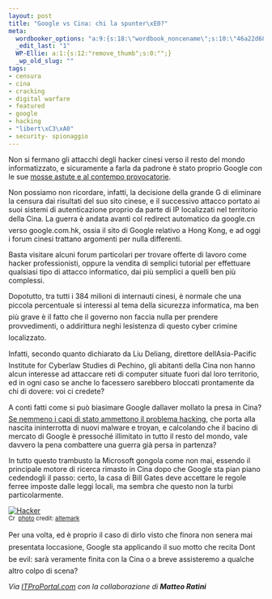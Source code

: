 ```yaml
--- 
layout: post
title: "Google vs Cina: chi la spunter\xE0?"
meta: 
  wordbooker_options: "a:9:{s:18:\"wordbook_noncename\";s:10:\"46a22d6889\";s:18:\"wordbook_page_post\";s:15:\"131388540210117\";s:18:\"wordbook_orandpage\";s:1:\"1\";s:23:\"wordbook_default_author\";s:1:\"1\";s:23:\"wordbook_extract_length\";s:3:\"256\";s:19:\"wordbook_actionlink\";s:3:\"300\";s:26:\"wordbooker_publish_default\";s:2:\"on\";s:18:\"wordbook_attribute\";s:7:\"%title%\";s:29:\"wordbooker_status_update_text\";s:35:\": New blog post :  %title% - %link%\";}"
  _edit_last: "1"
  WP-Ellie: a:1:{s:12:"remove_thumb";s:0:"";}
  _wp_old_slug: ""
tags: 
- censura
- cina
- cracking
- digital warfare
- featured
- google
- hacking
- "libert\xC3\xA0"
- security- spionaggio
---
```

Non si fermano gli attacchi degli hacker cinesi verso il resto del mondo informatizzato, e sicuramente a farla da padrone è stato proprio Google con le sue [mosse astute e al contempo provocatorie][Google vs Cina].  
  
Non possiamo non ricordare, infatti, la decisione della grande G di eliminare la censura dai risultati del suo sito cinese, e il successivo attacco portato ai suoi sistemi di autenticazione proprio da parte di IP localizzati nel territorio della Cina. La guerra è andata avanti col redirect automatico da google.cn verso google.com.hk, ossia il sito di Google relativo a Hong Kong, e ad oggi i forum cinesi trattano argomenti per nulla differenti.  
  
Basta visitare alcuni forum particolari per trovare offerte di lavoro come hacker professionisti, oppure la vendita di semplici tutorial per effettuare qualsiasi tipo di attacco informatico, dai più semplici a quelli ben più complessi.  
  
Dopotutto, tra tutti i 384 milioni di internauti cinesi, è normale che una piccola percentuale si interessi al tema della sicurezza informatica, ma ben più grave è il fatto che il governo non faccia nulla per prendere provvedimenti, o addirittura neghi lesistenza di questo cyber crimine localizzato.  
  
Infatti, secondo quanto dichiarato da Liu Deliang, direttore dellAsia-Pacific Institute for Cyberlaw Studies di Pechino, gli abitanti della Cina non hanno alcun interesse ad attaccare reti di computer situate fuori dal loro territorio, ed in ogni caso se anche lo facessero sarebbero bloccati prontamente da chi di dovere: voi ci credete?  
  
A conti fatti come si può biasimare Google dallaver mollato la presa in Cina? [Se nemmeno i capi di stato ammettono il problema hacking][la libertà in Cina], che porta alla nascita ininterrotta di nuovi malware e troyan, e calcolando che il bacino di mercato di Google è pressoché illimitato in tutto il resto del mondo, vale davvero la pena combattere una guerra già persa in partenza?  
  
In tutto questo trambusto la Microsoft gongola come non mai, essendo il principale motore di ricerca rimasto in Cina dopo che Google sta pian piano cedendogli il passo: certo, la casa di Bill Gates deve accettare le regole ferree imposte dalle leggi locali, ma sembra che questo non la turbi particolarmente.  
  
<a href="http://www.flickr.com/photos/24844537@N00/443580023/" title="Hacker" target="_blank"><img src="http://farm1.static.flickr.com/182/443580023_9e8aa864ae.jpg" alt="Hacker" border="0" /></a>  
<small><a href="http://creativecommons.org/licenses/by/2.0/" title="Attribution License" target="_blank"><img src="http://www.lastknight.com/wp-content/plugins/photo-dropper/images/cc.png" alt="Creative Commons License" border="0" width="16" height="16" align="absmiddle" /></a> <a href="http://www.photodropper.com/photos/" target="_blank">photo</a> credit: <a href="http://www.flickr.com/photos/24844537@N00/443580023/" title="altemark" target="_blank">altemark</a></small>
  
Per una volta, ed è proprio il caso di dirlo visto che finora non senera mai presentata loccasione, Google sta applicando il suo motto che recita Dont be evil: sarà veramente finita con la Cina o a breve assisteremo a qualche altro colpo di scena?  
  
<i>Via [ITProPortal.com][ITProPortal] con la collaborazione di **Matteo Ratini**</i>

[ITProPortal]: http://www.itproportal.com/security/news/article/2010/4/6/china-hosting-massive-hacking-industry
[Google vs Cina]: http://www.computerworld.com/s/article/347900/Google_China_Play_Game_of_Cat_and_Mouse
[la libertà in Cina]: http://www.guardian.co.uk/commentisfree/2010/apr/04/internet-china-google-censorship 

